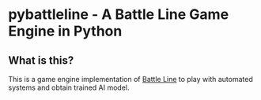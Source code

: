 # pybattleline - A Battle Line Game Engine in Python

## What is this?

This is a game engine implementation of [Battle Line](https://boardgamegeek.com/boardgame/760/battle-line) to play with automated systems and obtain trained AI model.

